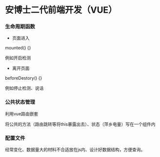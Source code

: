 # 安博士二代前端开发（VUE）

### 生命周期函数

- 页面进入

mounted() {}

例如开启检测

- 离开页面

beforeDestory() {}

例如停止检测、说话

### 公共状态管理

利用vue路由嵌套 

将公共的方法（路由跳转等将this暴露出去）、状态（萍乡电量）写在一个组件内

### 配置文件

经常变化、数据量大的材料不合适放在js内、设计好数据结构，方便查询。
